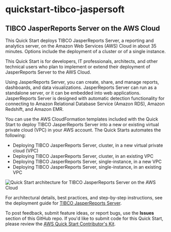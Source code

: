 # quickstart-tibco-jaspersoft
## TIBCO JasperReports Server on the AWS Cloud

This Quick Start deploys TIBCO JasperReports Server, a reporting and analytics server, on the Amazon Web Services (AWS) Cloud in about 35 minutes. Options include the deployment of a cluster or of a single instance.

This Quick Start is for developers, IT professionals, architects, and other technical users who plan to implement or extend their deployment of JasperReports Server to the AWS Cloud.

Using JasperReports Server, you can create, share, and manage reports, dashboards, and data visualizations. JasperReports Server can run as a standalone server, or it can be embedded into web applications. JasperReports Server is designed with automatic detection functionality for connecting to Amazon Relational Database Service (Amazon RDS), Amazon Redshift, and Amazon EMR. 

You can use the AWS CloudFormation templates included with the Quick Start to deploy TIBCO JasperReports Server into a new or existing virtual private cloud (VPC) in your AWS account. The Quick Starts automates the following:

- Deploying TIBCO JasperReports Server, cluster, in a new virtual private cloud (VPC)
- Deploying TIBCO JasperReports Server, cluster, in an existing VPC
- Deploying TIBCO JasperReports Server, single-instance, in a new VPC
- Deploying TIBCO JasperReports Server, single-instance, in an existing VPC

![Quick Start architecture for TIBCO JasperReports Server on the AWS Cloud](https://d0.awsstatic.com/partner-network/QuickStart/datasheets/tibco-jasperreports-server-on-aws-architecture-diagram.png)

For architectural details, best practices, and step-by-step instructions, see the deployment guide for [TIBCO JasperReports Server](https://fwd.aws/m38X5).

To post feedback, submit feature ideas, or report bugs, use the **Issues** section of this GitHub repo.
If you'd like to submit code for this Quick Start, please review the [AWS Quick Start Contributor's Kit](https://aws-quickstart.github.io/).
